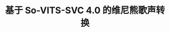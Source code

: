 ---
license: mit
title: 基于 So-VITS-SVC 4.0 的维尼熊歌声转换
sdk: gradio
emoji: 🏃
colorFrom: red
colorTo: red
pinned: true
app_file: app.py
---